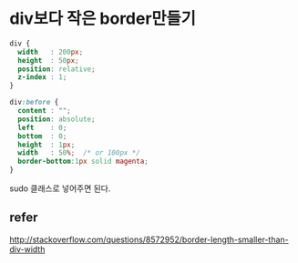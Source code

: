 # div보다 작은 border만들기
```css
div {
  width   : 200px;
  height  : 50px;   
  position: relative;
  z-index : 1;
}

div:before {
  content : "";
  position: absolute;
  left    : 0;
  bottom  : 0;
  height  : 1px;
  width   : 50%;  /* or 100px */
  border-bottom:1px solid magenta;
}
```
sudo 클래스로 넣어주면 된다.

## refer
http://stackoverflow.com/questions/8572952/border-length-smaller-than-div-width
